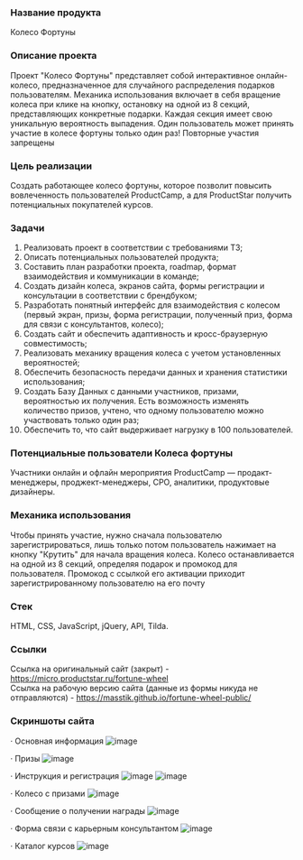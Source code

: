 ### Название продукта
Колесо Фортуны

### Описание проекта
Проект "Колесо Фортуны" представляет собой интерактивное онлайн-колесо, предназначенное для случайного распределения подарков пользователям.
Механика использования включает в себя вращение колеса при клике на кнопку, остановку на одной из 8 секций, представляющих конкретные подарки.
Каждая секция имеет свою уникальную вероятность выпадения. 
Один пользователь может принять участие в колесе фортуны только один раз! Повторные участия запрещены

### Цель реализации
Создать работающее колесо фортуны, которое позволит повысить вовлеченность пользователей ProductCamp, а для ProductStar получить потенциальных покупателей курсов. 

### Задачи
1. Реализовать проект в соответствии с требованиями ТЗ;
2. Описать потенциальных пользователей продукта;
3. Составить план разработки проекта, roadmap, формат взаимодействия и коммуникации в команде;
4. Создать дизайн колеса, экранов сайта, формы регистрации и консультации в соответствии с брендбуком;
5. Разработать понятный интерфейс для взаимодействия с колесом (первый экран, призы, форма регистрации, полученный приз, форма для связи с консультантов, колесо);
6. Создать сайт и обеспечить адаптивность и кросс-браузерную совместимость;
7. Реализовать механику вращения колеса с учетом установленных вероятностей;
8. Обеспечить безопасность передачи данных и хранения статистики использования;
9. Создать Базу Данных с данными участников, призами, вероятностью их получения. Есть возможность изменять количество призов, учтено, что одному пользователю можно участвовать только один раз;
10. Обеспечить то, что сайт выдерживает нагрузку в 100 пользователей.

### Потенциальные пользователи Колеса фортуны
Участники онлайн и офлайн мероприятия ProductCamp — продакт-менеджеры, проджект-менеджеры, CPO, аналитики, продуктовые дизайнеры.

### Механика использования
Чтобы принять участие, нужно сначала пользователю зарегистрироваться, лишь только потом пользователь нажимает на кнопку "Крутить" для начала вращения колеса.
Колесо останавливается на одной из 8 секций, определяя подарок и промокод для пользователя. 
Промокод с ссылкой его активации приходит зарегистрированному пользователю на его почту

### Стек
HTML, CSS, JavaScript, jQuery, API, Tilda.

### Ссылки
Ссылка на оригинальный сайт (закрыт) - https://micro.productstar.ru/fortune-wheel  
Ссылка на рабочую версию сайта (данные из формы никуда не отправляются) - https://masstik.github.io/fortune-wheel-public/  

### Скриншоты сайта
· Основная информация
![image](https://github.com/user-attachments/assets/1fb57b18-1f1e-46ef-8eb3-3a2e595ee4a7)

· Призы
![image](https://github.com/user-attachments/assets/7c481781-d832-47a8-9e89-d0d2e58e3ed9)

· Инструкция и регистрация
![image](https://github.com/user-attachments/assets/a7811e25-dc5a-436d-8aba-7be89bebd06c)
![image](https://github.com/user-attachments/assets/e41a2e6a-bc4f-4dd6-8327-9fc2966b5924)

· Колесо с призами
![image](https://github.com/user-attachments/assets/04f5de4e-e375-4178-be0a-0e5e661f8d5c)

· Сообщение о получении награды
![image](https://github.com/user-attachments/assets/9cd61f51-08df-47b9-a090-bd853d22c259)

· Форма связи с карьерным консультантом
![image](https://github.com/user-attachments/assets/d965a906-d51c-4f4f-8e83-d7a92341f2fc)

· Каталог курсов
![image](https://github.com/user-attachments/assets/e5193feb-73c9-46ad-bfd7-c0d3a76a4bc2)

